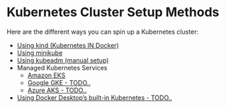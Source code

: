 # Kubernetes Cluster Setup Methods

Here are the different ways you can spin up a Kubernetes cluster:

- [Using kind (Kubernetes IN Docker)](./kind/README.md)
- [Using minikube](./minikube/README.md)
- [Using kubeadm (manual setup)](./kubeadm/README.md)
- Managed Kubernetes Services
  - [Amazon EKS](./eks/README.md)
  - [Google GKE - TODO..](./gke/README.md)
  - [Azure AKS - TODO..](./aks/README.md)
- [Using Docker Desktop’s built-in Kubernetes - TODO..](./docker-desktop/README.md)

